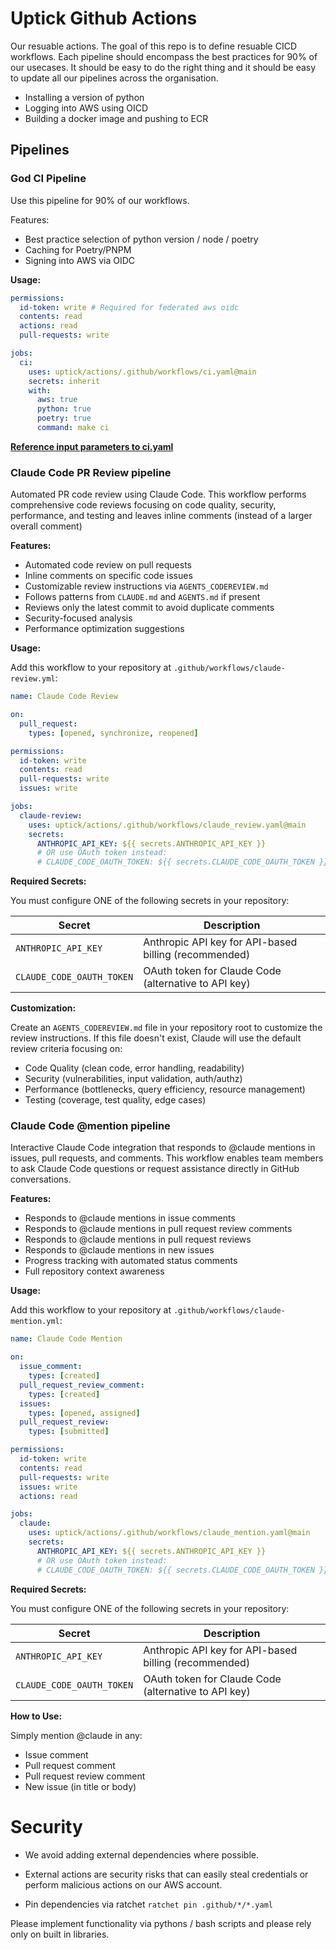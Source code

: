 # Uptick Github Actions

Our resuable actions. The goal of this repo is to define resuable CICD workflows.
Each pipeline should encompass the best practices for 90% of our usecases.
It should be easy to do the right thing and it should be easy to update
all our pipelines across the organisation.

- Installing a version of python
- Logging into AWS using OICD
- Building a docker image and pushing to ECR

## Pipelines

### God CI Pipeline

Use this pipeline for 90% of our workflows.

Features:

- Best practice selection of python version / node / poetry
- Caching for Poetry/PNPM
- Signing into AWS via OIDC

**Usage:**

```yaml
permissions:
  id-token: write # Required for federated aws oidc
  contents: read
  actions: read
  pull-requests: write

jobs:
  ci:
    uses: uptick/actions/.github/workflows/ci.yaml@main
    secrets: inherit
    with:
      aws: true
      python: true
      poetry: true
      command: make ci
```

**[Reference input parameters to ci.yaml](./ci_command_usage.md)**

### Claude Code PR Review pipeline

Automated PR code review using Claude Code. This workflow performs comprehensive code reviews focusing on code quality, security, performance, and testing and leaves inline comments (instead of a larger overall comment)

**Features:**

- Automated code review on pull requests
- Inline comments on specific code issues
- Customizable review instructions via `AGENTS_CODEREVIEW.md`
- Follows patterns from `CLAUDE.md` and `AGENTS.md` if present
- Reviews only the latest commit to avoid duplicate comments
- Security-focused analysis
- Performance optimization suggestions

**Usage:**

Add this workflow to your repository at `.github/workflows/claude-review.yml`:

```yaml
name: Claude Code Review

on:
  pull_request:
    types: [opened, synchronize, reopened]

permissions:
  id-token: write
  contents: read
  pull-requests: write
  issues: write

jobs:
  claude-review:
    uses: uptick/actions/.github/workflows/claude_review.yaml@main
    secrets:
      ANTHROPIC_API_KEY: ${{ secrets.ANTHROPIC_API_KEY }}
      # OR use OAuth token instead:
      # CLAUDE_CODE_OAUTH_TOKEN: ${{ secrets.CLAUDE_CODE_OAUTH_TOKEN }}
```

**Required Secrets:**

You must configure ONE of the following secrets in your repository:

| Secret                    | Description                                           |
| ------------------------- | ----------------------------------------------------- |
| `ANTHROPIC_API_KEY`       | Anthropic API key for API-based billing (recommended) |
| `CLAUDE_CODE_OAUTH_TOKEN` | OAuth token for Claude Code (alternative to API key)  |

**Customization:**

Create an `AGENTS_CODEREVIEW.md` file in your repository root to customize the review instructions. If this file doesn't exist, Claude will use the default review criteria focusing on:

- Code Quality (clean code, error handling, readability)
- Security (vulnerabilities, input validation, auth/authz)
- Performance (bottlenecks, query efficiency, resource management)
- Testing (coverage, test quality, edge cases)

### Claude Code @mention pipeline

Interactive Claude Code integration that responds to @claude mentions in issues, pull requests, and comments. This workflow enables team members to ask Claude Code questions or request assistance directly in GitHub conversations.

**Features:**

- Responds to @claude mentions in issue comments
- Responds to @claude mentions in pull request review comments
- Responds to @claude mentions in pull request reviews
- Responds to @claude mentions in new issues
- Progress tracking with automated status comments
- Full repository context awareness

**Usage:**

Add this workflow to your repository at `.github/workflows/claude-mention.yml`:

```yaml
name: Claude Code Mention

on:
  issue_comment:
    types: [created]
  pull_request_review_comment:
    types: [created]
  issues:
    types: [opened, assigned]
  pull_request_review:
    types: [submitted]

permissions:
  id-token: write
  contents: read
  pull-requests: write
  issues: write
  actions: read

jobs:
  claude:
    uses: uptick/actions/.github/workflows/claude_mention.yaml@main
    secrets:
      ANTHROPIC_API_KEY: ${{ secrets.ANTHROPIC_API_KEY }}
      # OR use OAuth token instead:
      # CLAUDE_CODE_OAUTH_TOKEN: ${{ secrets.CLAUDE_CODE_OAUTH_TOKEN }}
```

**Required Secrets:**

You must configure ONE of the following secrets in your repository:

| Secret                    | Description                                           |
| ------------------------- | ----------------------------------------------------- |
| `ANTHROPIC_API_KEY`       | Anthropic API key for API-based billing (recommended) |
| `CLAUDE_CODE_OAUTH_TOKEN` | OAuth token for Claude Code (alternative to API key)  |

**How to Use:**

Simply mention @claude in any:

- Issue comment
- Pull request comment
- Pull request review comment
- New issue (in title or body)

# Security

- We avoid adding external dependencies where possible.

- External actions are security risks that can easily steal credentials or perform malicious actions on our AWS account.

- Pin dependencies via ratchet `ratchet pin .github/*/*.yaml`

Please implement functionality via pythons / bash scripts and please rely only on built in libraries.
